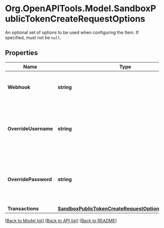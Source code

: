 # Org.OpenAPITools.Model.SandboxPublicTokenCreateRequestOptions
An optional set of options to be used when configuring the Item. If specified, must not be `null`.

## Properties

Name | Type | Description | Notes
------------ | ------------- | ------------- | -------------
**Webhook** | **string** | Specify a webhook to associate with the new Item. | [optional] 
**OverrideUsername** | **string** | Test username to use for the creation of the Sandbox Item. Default value is &#x60;user_good&#x60;. | [optional] [default to "user_good"]
**OverridePassword** | **string** | Test password to use for the creation of the Sandbox Item. Default value is &#x60;pass_good&#x60;. | [optional] [default to "pass_good"]
**Transactions** | [**SandboxPublicTokenCreateRequestOptionsTransactions**](SandboxPublicTokenCreateRequestOptionsTransactions.md) |  | [optional] 

[[Back to Model list]](../README.md#documentation-for-models) [[Back to API list]](../README.md#documentation-for-api-endpoints) [[Back to README]](../README.md)

